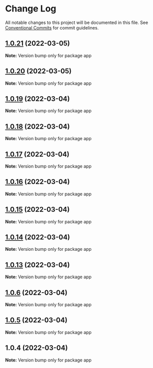 # Change Log

All notable changes to this project will be documented in this file.
See [Conventional Commits](https://conventionalcommits.org) for commit guidelines.

## [1.0.21](https://github.com/KittichoteKamalapirat/cookknow-monorepo/compare/v1.0.20...v1.0.21) (2022-03-05)

**Note:** Version bump only for package app





## [1.0.20](https://github.com/KittichoteKamalapirat/cookknow-monorepo/compare/v1.0.19...v1.0.20) (2022-03-05)

**Note:** Version bump only for package app





## [1.0.19](https://github.com/KittichoteKamalapirat/cookknow-monorepo/compare/v1.0.18...v1.0.19) (2022-03-04)

**Note:** Version bump only for package app





## [1.0.18](https://github.com/KittichoteKamalapirat/cookknow-monorepo/compare/v1.0.17...v1.0.18) (2022-03-04)

**Note:** Version bump only for package app





## [1.0.17](https://github.com/KittichoteKamalapirat/cookknow-monorepo/compare/v1.0.16...v1.0.17) (2022-03-04)

**Note:** Version bump only for package app





## [1.0.16](https://github.com/KittichoteKamalapirat/cookknow-monorepo/compare/v1.0.15...v1.0.16) (2022-03-04)

**Note:** Version bump only for package app





## [1.0.15](https://github.com/KittichoteKamalapirat/cookknow-monorepo/compare/v1.0.14...v1.0.15) (2022-03-04)

**Note:** Version bump only for package app





## [1.0.14](https://github.com/KittichoteKamalapirat/cookknow-monorepo/compare/v1.0.13...v1.0.14) (2022-03-04)

**Note:** Version bump only for package app





## [1.0.13](https://github.com/KittichoteKamalapirat/cookknow-monorepo/compare/v1.0.6...v1.0.13) (2022-03-04)

**Note:** Version bump only for package app





## [1.0.6](https://github.com/KittichoteKamalapirat/cookknow-monorepo/compare/v1.0.5...v1.0.6) (2022-03-04)

**Note:** Version bump only for package app





## [1.0.5](https://github.com/KittichoteKamalapirat/cookknow-monorepo/compare/v1.0.4...v1.0.5) (2022-03-04)

**Note:** Version bump only for package app





## 1.0.4 (2022-03-04)

**Note:** Version bump only for package app
